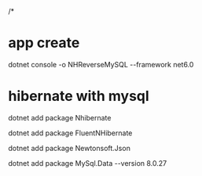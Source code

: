 /*

# app create

dotnet console -o NHReverseMySQL --framework net6.0

# hibernate with mysql

dotnet add package Nhibernate

dotnet add package FluentNHibernate

dotnet add package Newtonsoft.Json

dotnet add package MySql.Data --version 8.0.27



